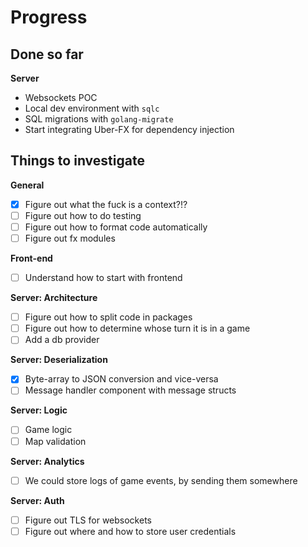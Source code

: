 # Progress

## Done so far

**Server**

- Websockets POC
- Local dev environment with `sqlc`
- SQL migrations with `golang-migrate`
- Start integrating Uber-FX for dependency injection

## Things to investigate

**General**

- [x] Figure out what the fuck is a context?!?
- [ ] Figure out how to do testing
- [ ] Figure out how to format code automatically
- [ ] Figure out fx modules

**Front-end**

- [ ] Understand how to start with frontend

**Server: Architecture**

- [ ] Figure out how to split code in packages
- [ ] Figure out how to determine whose turn it is in a game
- [ ] Add a db provider

**Server: Deserialization**

- [x] Byte-array to JSON conversion and vice-versa
- [ ] Message handler component with message structs

**Server: Logic**

- [ ] Game logic
- [ ] Map validation

**Server: Analytics**

- [ ] We could store logs of game events, by sending them somewhere

**Server: Auth**

- [ ] Figure out TLS for websockets
- [ ] Figure out where and how to store user credentials
